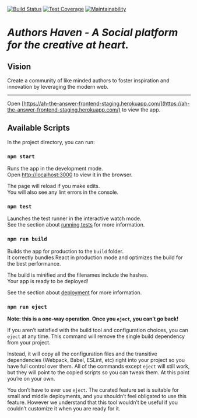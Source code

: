 [![Build Status](https://travis-ci.com/andela/ah-the-answer-frontend.svg?branch=develop)](https://travis-ci.com/andela/ah-the-answer-frontend) [![Test Coverage](https://api.codeclimate.com/v1/badges/e08ff8fcf544566e3bb8/test_coverage)](https://codeclimate.com/github/andela/ah-the-answer-frontend/test_coverage) [![Maintainability](https://api.codeclimate.com/v1/badges/e08ff8fcf544566e3bb8/maintainability)](https://codeclimate.com/github/andela/ah-the-answer-frontend/maintainability)

*Authors Haven - A Social platform for the creative at heart.*
=======

## Vision
Create a community of like minded authors to foster inspiration and innovation
by leveraging the modern web.

---

Open [https://ah-the-answer-frontend-staging.herokuapp.com/](https://ah-the-answer-frontend-staging.herokuapp.com/) to view the app.

## Available Scripts

In the project directory, you can run:

### `npm start`

Runs the app in the development mode.<br>
Open [http://localhost:3000](http://localhost:3000) to view it in the browser.

The page will reload if you make edits.<br>
You will also see any lint errors in the console.

### `npm test`

Launches the test runner in the interactive watch mode.<br>
See the section about [running tests](https://facebook.github.io/create-react-app/docs/running-tests) for more information.

### `npm run build`

Builds the app for production to the `build` folder.<br>
It correctly bundles React in production mode and optimizes the build for the best performance.

The build is minified and the filenames include the hashes.<br>
Your app is ready to be deployed!

See the section about [deployment](https://facebook.github.io/create-react-app/docs/deployment) for more information.

### `npm run eject`

**Note: this is a one-way operation. Once you `eject`, you can’t go back!**

If you aren’t satisfied with the build tool and configuration choices, you can `eject` at any time. This command will remove the single build dependency from your project.

Instead, it will copy all the configuration files and the transitive dependencies (Webpack, Babel, ESLint, etc) right into your project so you have full control over them. All of the commands except `eject` will still work, but they will point to the copied scripts so you can tweak them. At this point you’re on your own.

You don’t have to ever use `eject`. The curated feature set is suitable for small and middle deployments, and you shouldn’t feel obligated to use this feature. However we understand that this tool wouldn’t be useful if you couldn’t customize it when you are ready for it.
